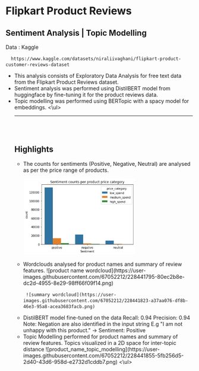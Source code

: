 # Flipkart Product Reviews

## Sentiment Analysis | Topic Modelling 

Data : Kaggle

      https://www.kaggle.com/datasets/niraliivaghani/flipkart-product-customer-reviews-dataset
      
      
<ul>
<li>This analysis consists of Exploratory Data Analysis for free text data from the Flipkart Product Reviews dataset. 
<li>Sentiment analysis was performed using DistilBERT model from huggingface by fine-tuning it for the product reviews data. 
<li>Topic modelling was performed using BERTopic with a spacy model for embeddings. 
<\ul>


------------------------------------------------------------------------------
<br>
<br>

## Highlights

<ul>
<li> The counts for sentiments (Positive, Negative, Neutral) are analysed as per the price range of products. 

<img
  src="plots_figures/sentiment counts.png"
  alt="Sentiment Counts"
  title="Sentiment Counts"
  style="display: inline-block; margin: 0 auto; max-width: 300px">
      
<li> Wordclouds analysed for product names and summary of review features.
     ![product name wordcloud](https://user-images.githubusercontent.com/67052212/228441795-80ec2b8e-dc2d-4955-8e29-98ff66f09f14.png)
      
     ![summary wordcloud](https://user-images.githubusercontent.com/67052212/228441823-a37aa076-df8b-46e3-95a8-acea3683facb.png)
      
      
<li> DistilBERT model fine-tuned on the data
     Recall: 0.94 Precision: 0.94
     Note: Negation are also identified in the input string
     E.g "I am not unhappy with this product." -> Sentiment: Positive 
     
<li> Topic Modelling performed for product names and summary of review features. Topics visualized in a 2D space for inter-topic distance
     ![product_name_topic_modelling](https://user-images.githubusercontent.com/67052212/228441855-5fb256d5-2d40-43d6-958d-e2732d1cddb7.png)
<\ul>

